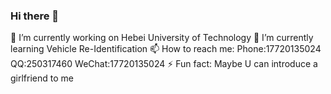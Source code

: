 ### Hi there 👋

<!--
**m250317460/m250317460** is a ✨ _special_ ✨ repository because its `README.md` (this file) appears on your GitHub profile.

Here are some ideas to get you started:

- 🔭 I’m currently working on ...
- 🌱 I’m currently learning ...
- 👯 I’m looking to collaborate on ...
- 🤔 I’m looking for help with ...
- 💬 Ask me about ...
- 📫 How to reach me: ...
- 😄 Pronouns: ...
- ⚡ Fun fact: ...
-->

🔭 I’m currently working on Hebei University of Technology
🌱 I’m currently learning Vehicle Re-Identification
📫 How to reach me: Phone:17720135024 QQ:250317460 WeChat:17720135024
⚡ Fun fact: Maybe U can introduce a girlfriend to me
